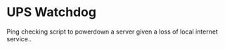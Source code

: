 # UPS Watchdog
 Ping checking script to powerdown a server given a loss of local internet service..
